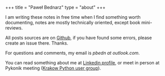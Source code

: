 +++
title = "Paweł Bednarz"
type = "about"
+++

I am writing these notes in free time when I find something worth documenting, notes are mostly technically oriented, except book mini-reviews.
 
All posts sources are on [Github][Github], if you have found some errors, please create an issue there. Thanks.

For questions and comments, my email is *pbedn at outlook.com*.

You can read something about me at [Linkedin profile][linkedin], or meet in person at Pykonik meeting ([Krakow Python user group][pykonik]). 

[Github]: https://github.com/pbedn/hugo-blog
[linkedin]: https://linkedin.com/in/pbedn
[pykonik]: https://www.pykonik.org/
